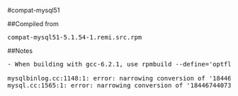 #compat-mysql51

##Compiled from
<pre>compat-mysql51-5.1.54-1.remi.src.rpm</pre>

##Notes
<pre>
- When building with gcc-6.2.1, use rpmbuild --define='optflags -Wno-narrowing' to avoid errors:

mysqlbinlog.cc:1148:1: error: narrowing conversion of '18446744073709551615ull' from 'ulonglong {aka long long unsigned int}' to 'longlong {aka long long int}' inside { } [-Wnarrowing]
mysql.cc:1565:1: error: narrowing conversion of '18446744073709551615ul' from 'long unsigned int' to 'longlong {aka long long int}' inside { } [-Wnarrowing]

</pre>
